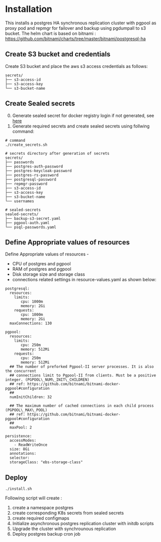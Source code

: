 # Installation
This installs a postgres HA synchronous replication cluster with pgpool as proxy pod and repmgr for failover and backup using pgdumpall to s3 bucket.
The helm chart is based on bitnami : https://github.com/bitnami/charts/tree/master/bitnami/postgresql-ha 

## Create S3 bucket and credentials

Create S3 bucket and place the aws s3 access credentials as follows:

```
secrets/
├── s3-access-id
├── s3-access-key
└── s3-bucket-name
```
## Create Sealed secrets
0. Generate sealed secret for docker registry login if not generated, see [here](../K8s-cluster/sealed-secrets/README.md)
1. Generate required secrets and create sealed secrets using follwing command:
```
# command
./create_secrets.sh

# secrets directory after generation of secrets
secrets/
├── passwords
├── postgres-auth-password
├── postgres-keycloak-password
├── postgres-rs-password
├── postgresql-password
├── repmgr-password
├── s3-access-id
├── s3-access-key
├── s3-bucket-name
└── usernames

# sealed-secrets
sealed-secrets/
├── backup-s3-secret.yaml
├── pgpool-auth.yaml
└── psql-passwords.yaml
```

## Define Appropriate values of resources

Define Appropriate values of resources -
- CPU of postgres and pgpool
- RAM of postgres and pgpool
- Disk storage size and storage class
- connections related settings 
in resource-values.yaml as shown below:

```
postgresql:
  resources:
    limits:
       cpu: 1000m
       memory: 2Gi
    requests:
       cpu: 1000m
       memory: 2Gi
  maxConnections: 130

pgpool:
  resources:
    limits:
       cpu: 250m
       memory: 512Mi
    requests:
       cpu: 250m
       memory: 512Mi
  ## The number of preforked Pgpool-II server processes. It is also the concurrent
  ## connections limit to Pgpool-II from clients. Must be a positive integer. (PGPOOL\_NUM\_INIT\_CHILDREN)
  ## ref: https://github.com/bitnami/bitnami-docker-pgpool#configuration
  ##
  numInitChildren: 32

  ## The maximum number of cached connections in each child process (PGPOOL\_MAX\_POOL)
  ## ref: https://github.com/bitnami/bitnami-docker-pgpool#configuration
  ##
  maxPool: 2

persistence:
  accessModes:
    - ReadWriteOnce
  size: 8Gi
  annotations:
  selector:
  storageClass: "ebs-storage-class"

```

## Deploy

```
./install.sh
```

Following script will create :
1. create a namespace postgres
2. create corresponding K8s secrets from sealed secrets
3. create required configmaps
4. Initialize asynchronous postgres replication cluster with initdb scripts 
5. Upgrade the cluster with synchrounous replication
6. Deploy postgres backup cron job
